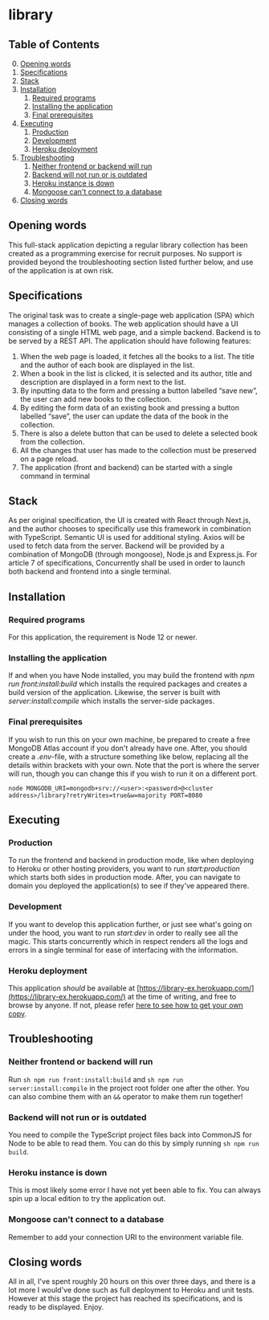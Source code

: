 # library

## Table of Contents

0. [Opening words](#opening-words)
1. [Specifications](#specifications)
2. [Stack](#stack)
3. [Installation](#installation)
   1. [Required programs](#required-programs)
   2. [Installing the application](#installing-the-application)
   3. [Final prerequisites](#final-prerequisites)
4. [Executing](#executing)
   1. [Production](#production)
   2. [Development](#development)
   3. [Heroku deployment](#heroku-deployment)
5. [Troubleshooting](#troubleshooting)
   1. [Neither frontend or backend will run](#neither-frontend-or-backend-will-run)
   2. [Backend will not run or is outdated](#backend-will-not-run-or-is-outdated)
   3. [Heroku instance is down](#heroku-instance-is-down)
   4. [Mongoose can't connect to a database](#mongoose-cant-connect-to-a-database)
6. [Closing words](#closing-words)

## Opening words

This full-stack application depicting a regular library collection has been created as a programming exercise for recruit purposes. No support is provided beyond the troubleshooting section listed further below, and use of the application is at own risk.

## Specifications

The original task was to create a single-page web application (SPA) which manages a collection of books. The web application should have a UI consisting of a single HTML web page, and a simple backend. Backend is to be served by a REST API. The application should have following features:

1. When the web page is loaded, it fetches all the books to a list. The title and the
   author of each book are displayed in the list.
2. When a book in the list is clicked, it is selected and its author, title and description are
   displayed in a form next to the list.
3. By inputting data to the form and pressing a button labelled “save new”, the user can
   add new books to the collection.
4. By editing the form data of an existing book and pressing a button labelled “save”,
   the user can update the data of the book in the collection.
5. There is also a delete button that can be used to delete a selected book from the
   collection.
6. All the changes that user has made to the collection must be preserved on a page
   reload.
7. The application (front and backend) can be started with a single command in terminal

## Stack

As per original specification, the UI is created with React through Next.js, and the author chooses to specifically use this framework in combination with TypeScript. Semantic UI is used for additional styling. Axios will be used to fetch data from the server. Backend will be provided by a combination of MongoDB (through mongoose), Node.js and Express.js. For article 7 of specifications, Concurrently shall be used in order to launch both backend and frontend into a single terminal.

## Installation

### Required programs

For this application, the requirement is Node 12 or newer.

### Installing the application

If and when you have Node installed, you may build the frontend with _npm run front:install:build_ which installs the required packages and creates a build version of the application. Likewise, the server is built with _server:install:compile_ which installs the server-side packages.

### Final prerequisites

If you wish to run this on your own machine, be prepared to create a free MongoDB Atlas account if you don't already have one. After, you should create a _.env_-file, with a structure something like below, replacing all the details within brackets with your own. Note that the port is where the server will run, though you can change this if you wish to run it on a different port.

`node MONGODB_URI=mongodb+srv://<user>:<password>@<cluster address>/library?retryWrites=true&w=majority PORT=8080`

## Executing

### Production

To run the frontend and backend in production mode, like when deploying to Heroku or other hosting providers, you want to run _start:production_ which starts both sides in production mode. After, you can navigate to domain you deployed the application(s) to see if they've appeared there.

### Development

If you want to develop this application further, or just see what's going on under the hood, you want to run _start:dev_ in order to really see all the magic. This starts concurrently which in respect renders all the logs and errors in a single terminal for ease of interfacing with the information.

### Heroku deployment

This application _should_ be available at [https://library-ex.herokuapp.com/](https://library-ex.herokuapp.com/) at the time of writing, and free to browse by anyone. If not, please refer [here to see how to get your own copy](#installation).

## Troubleshooting

### Neither frontend or backend will run

Run `sh npm run front:install:build` and `sh npm run server:install:compile` in the project root folder one after the other. You can also combine them with an `&&` operator to make them run together!

### Backend will not run or is outdated

You need to compile the TypeScript project files back into CommonJS for Node to be able to read them. You can do this by simply running `sh npm run build`.

### Heroku instance is down

This is most likely some error I have not yet been able to fix. You can always spin up a local edition to try the application out.

### Mongoose can't connect to a database

Remember to add your connection URI to the environment variable file.

## Closing words

All in all, I've spent roughly 20 hours on this over three days, and there is a lot more I would've done such as full deployment to Heroku and unit tests. However at this stage the project has reached its specifications, and is ready to be displayed. Enjoy.
